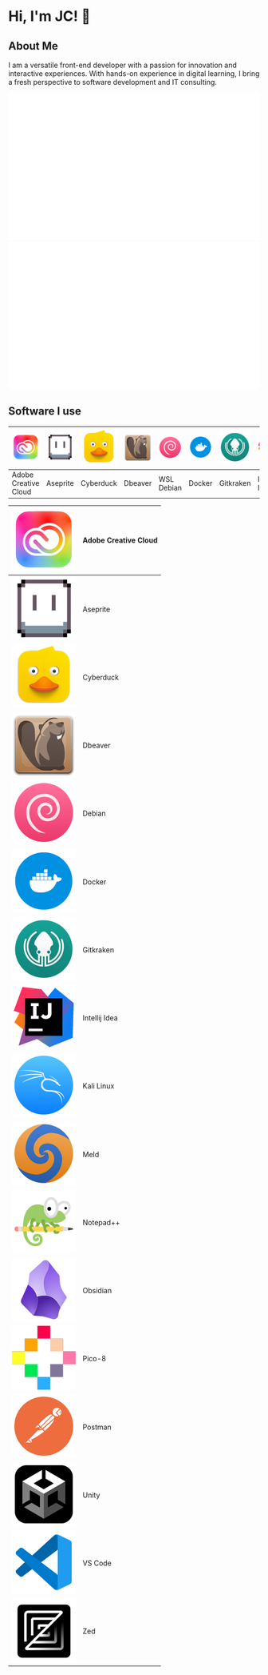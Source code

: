 # Hi, I'm JC! 👋

## About Me
I am a versatile front-end developer with a passion for innovation and interactive experiences. With hands-on experience in digital learning, I bring a fresh perspective to software development and IT consulting.

![](https://raw.githubusercontent.com/realjck/github-stats/master/generated/languages.svg#gh-dark-mode-only)
![](https://raw.githubusercontent.com/realjck/github-stats/master/generated/languages.svg#gh-light-mode-only)

## Software I use


|![Adobe Creative Cloud](icons/adobe.png)|![Aseprite](icons/aseprite.png)|![Cyberduck](icons/cyberduck.png)|![Dbeaver](icons/dbeaver.png)|![Debian](icons/debian.png)|![Docker](icons/docker.png)|![gitkraken](icons/gitkraken.png)|![Intellij Idea](icons/intellij.png)|![Kali Linux](icons/kali.png)|![Meld](icons/meld.png)|![Notepad++](icons/notepad++.png)|![Obsidian](icons/obsidian.png)|![Pico-8](icons/pico8.png)|![Postman](icons/postman.png)|![Unity](icons/unity.png)|![VS Code](icons/vscode.png)|![Zed](icons/zed.png)|
|-|-|-|-|-|-|-|-|-|-|-|-|-|-|-|-|-|
|Adobe Creative Cloud|Aseprite|Cyberduck|Dbeaver|WSL Debian|Docker|Gitkraken|Intellij Idea|Kali Linux|Meld|Notepad++|Obsidian|Pico-8|Postman|Unity|VS Code|Zed|


|![Adobe Creative Cloud](icons/adobe.png)|Adobe Creative Cloud|
|-|-|
|![Aseprite](icons/aseprite.png)|Aseprite|
|![Cyberduck](icons/cyberduck.png)|Cyberduck|
|![Dbeaver](icons/dbeaver.png)|Dbeaver|
|![Debian](icons/debian.png)|Debian|
|![Docker](icons/docker.png)|Docker|
|![gitkraken](icons/gitkraken.png)|Gitkraken|
|![Intellij Idea](icons/intellij.png)|Intellij Idea|
|![Kali Linux](icons/kali.png)|Kali Linux|
|![Meld](icons/meld.png)|Meld|
|![Notepad++](icons/notepad++.png)|Notepad++|
|![Obsidian](icons/obsidian.png)|Obsidian|
|![Pico-8](icons/pico8.png)|Pico-8|
|![Postman](icons/postman.png)|Postman|
|![Unity](icons/unity.png)|Unity|
|![VS Code](icons/vscode.png)|VS Code|
|![Zed](icons/zed.png)|Zed|